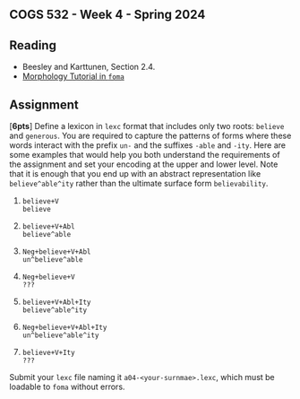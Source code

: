COGS 532 - Week 4 - Spring 2024
--------------------------------


Reading
-------

* Beesley and Karttunen, Section 2.4.
* [Morphology Tutorial in `foma`](https://fomafst.github.io/morphtut.html)


Assignment
----------

[**6pts**] Define a lexicon in `lexc` format that includes only two roots:
`believe` and `generous`. You are required to capture the patterns of forms
where these words interact with the prefix `un-` and the suffixes `-able` and
`-ity`. Here are some examples that would help you both understand the
requirements of the assignment and set your encoding at the upper and lower
level. Note that it is enough that you end up with an abstract representation
like `believe^able^ity` rather than the ultimate surface form `believability`.


1.  ```
    believe+V
    believe
    ```
1.  ```
    believe+V+Abl
    believe^able
    ```
1.  ```
    Neg+believe+V+Abl
    un^believe^able
    ```
1.  ```
    Neg+believe+V
    ???
    ```
1.  ```
    believe+V+Abl+Ity
    believe^able^ity
    ```
1.  ```
    Neg+believe+V+Abl+Ity
    un^believe^able^ity
    ```
1.  ```
    believe+V+Ity
    ???
    ```


Submit your `lexc` file naming it `a04-<your-surnmae>.lexc`, which must be loadable
to `foma` without errors.
